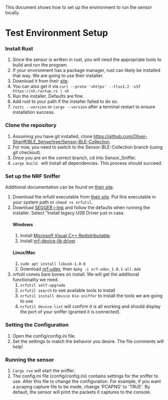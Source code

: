 This document shows how to set up the environment to run the sensor locally.

# Test Environment Setup
### Install Rust
1. Since the sensor is written in rust, you will need the appropriate tools to build and run the program.
2. If your environment has a package manager, rust can likely be installed that way. We are going to use their installer. 
3. Download it from their [site](https://www.rust-lang.org/tools/install).
4. You can also get it via `curl --proto '=https' --tlsv1.2 -sSf https://sh.rustup.rs | sh`
5. Run the installer. Defaults are fine.
6. Add rust to your path if the installer failed to do so.
7. `rustc --version` or `cargo --version` after a terminal restart to ensure installation success.

### Clone the repository
1. Assuming you have git installed, clone https://github.com/Oliver-Shariff/BLE_Sense/tree/Sensor-BLE-Collection.
2. For now, you need to switch to the Sensor-BLE-Collection branch (using git checkout).
3. Once you are on the correct branch, cd into Sensor_Sniffer.
4. `cargo build ` will install all dependencies. This process should succeed.

### Set up the NRF Sniffer
Additional documentation can be found on [their site](https://docs.nordicsemi.com/bundle/nrfutil/page/README.html).
1. Download the nrfutil executable from [their site](https://www.nordicsemi.com/Products/Development-tools/nRF-Util/Download#infotabs). Put this executable in your system path or `chmod +x nrfutil`.
2. Download [SEGGER j-link](https://www.segger.com/downloads/jlink/#J-LinkSoftwareAndDocumentationPack) and follow the defaults when running the installer. Select "Install legacy USB Driver just in case. 
   #### Windows
   1.  Install [Microsoft Visual C++ Redistributable](https://learn.microsoft.com/en-us/cpp/windows/latest-supported-vc-redist?view=msvc-170#visual-studio-2015-2017-2019-and-2022).
   1. Install [nrf-device-lib driver](https://github.com/NordicSemiconductor/pc-nrfconnect-launcher/blob/main/build/drivers/nrf-device-lib-driver-installer.exe)
   #### Linux/Mac
   1. `sudo apt install libusb-1.0-0`
   1. Download [nrf-udev](https://github.com/NordicSemiconductor/nrf-udevsudo), then `dpkg -i nrf-udev_1.0.1-all.deb`
1. nrfutil comes bare bones on install. We will get the additional functionality we need.
   1. `nrfutil self-upgrade`
   2. `nrfutil search` to see available tools to install
   3. `nrfutil install device ble-sniffer` to install the tools we are going to use
   4. `nrfutil device-list` will confirm it is all working and should display the port of your sniffer (granted it is connected).

### Setting the Configuration
1. Open the config/config.ini file.
1. Set the settings to match the behavior you desire. The file comments will help!

### Running the sensor
1. `Cargo run` will start the sniffer.
2. The config.ini file (config/config.ini) contains settings for the sniffer to use. Alter this file to change the configuration. For example, if you want a pcapng capture file to be made, change 'PCAPNG' to 'TRUE'. By default, the sensor will print the packets it captures to the console.  




